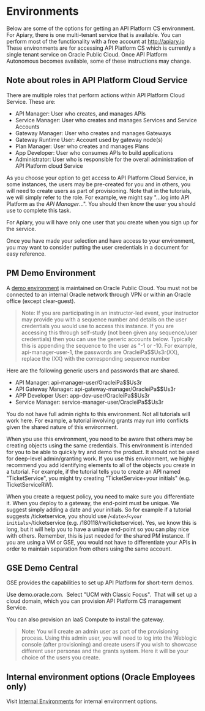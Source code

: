 # Environments
Below are some of the options for getting an API Platform CS environment.  For Apiary, there is one multi-tenant service that is available.  You can perform most of the functionality with a free account at http://apiary.io  These environments are for accessing API Platform CS which is currently a single tenant service on Oracle Public Cloud.  Once API Platform Autonomous becomes available, some of these instructions may change.

## Note about roles in API Platform Cloud Service
There are multiple roles that perform actions within API Platform Cloud Service.  These are:

- API Manager: User who creates, and manages APIs
- Service Manager: User who creates and manages Services and Service Accounts
- Gateway Manager: User who creates and manages Gateways
- Gateway Runtime User: Account used by gateway node(s)
- Plan Manager: User who creates and manages Plans
- App Developer: User who consumes APIs to build applications
- Administrator: User who is responsible for the overall administration of API Platform cloud Service

As you choose your option to get access to API Platform Cloud Service, in some instances, the users may be pre-created for you and in others, you will need to create users as part of provisioning.  Note that in the tutorials, we will simply refer to the role.  For example, we might say "...log into API Platform as the *API Manager*...".  You should then know the user you should use to complete this task.

For Apiary, you will have only one user that you create when you sign up for the service.

Once you have made your selection and have access to your environment, you may want to consider putting the user credentials in a document for easy reference.

## PM Demo Environment
A [demo environment](https://oc-129-150-76-122.compute.oraclecloud.com/apiplatform) is maintained on Oracle Public Cloud.  You must not be connected to an internal Oracle network through VPN or within an Oracle office (except clear-guest).

> Note: If you are participating in an instructor-led event, your instructor may provide you with a sequence number and details on the user credentials you would use to access this instance.  If you are accessing this through self-study (not been given any sequence/user credentials) then you can use the generic accounts below.  Typically this is appending the sequence to the user as "-1 or -10.  For example, api-manager-user-1, the passwords are OracleiPa$$Us3r(XX), replace the (XX) with the corresponding sequence number

Here are the following generic users and passwords that are shared.
* API Manager: api-manager-user/OracleiPa$$Us3r
* API Gateway Manager: api-gateway-manager/OracleiPa$$Us3r
* APP Developer User: app-dev-user/OracleiPa$$Us3r
* Service Manager: service-manager-user/OracleiPa$$Us3r

You do not have full admin rights to this environment.  Not all tutorials will work here.  For example, a tutorial involving grants may run into conflicts given the shared nature of this environment.

When you use this environment, you need to be aware that others may be creating objects using the same credentials.  This environment is intended for you to be able to quickly try and demo the product.  It should not be used for deep-level admin/granting work.  If you use this environment, we highly recommend you add identifying elements to all of the objects you create in a tutorial.  For example, if the tutorial tells you to create an API named "TicketService", you might try creating "TicketService+your initials" (e.g. TicketServiceRW). 

When you create a request policy, you need to make sure you differentiate it.  When you deploy to a gateway, the end-point must be unique.  We suggest simply adding a date and your initials.  So for example if a tutorial suggests /ticketservice, you should use /`<date>`/`<your initials>`/ticketservice  (e.g. /180118/rw/ticketservice).  Yes, we know this is long, but it will help you to have a unique end-point so you can play nice with others.  Remember, this is just needed for the shared PM instance.  If you are using a VM or GSE, you would not have to differentiate your APIs in order to maintain separation from others using the same account.


## GSE Demo Central
GSE provides the capabilities to set up API Platform for short-term demos.

Use demo.oracle.com.  Select "UCM with Classic Focus".  That will set up a cloud domain, which you can provision API Platform CS management Service.

You can also provision an IaaS Compute to install the gateway.

>Note: You will create an admin user as part of the provisioning process.  Using this admin user, you will need to log into the Weblogic console (after provisioning) and create users if you wish to showcase different user personas and the grants system.  Here it will be your choice of the users you create.

## Internal environment options (Oracle Employees only)
Visit [Internal Environments](https://stbeehive.oracle.com/teamcollab/wiki/API+PLATFORM:Internal+Environments) for internal environment options.
